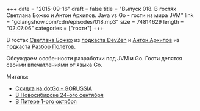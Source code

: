 +++
date = "2015-09-16"
draft = false
title = "Выпуск 018. В гостях Светлана Божко и Антон Архипов. Java vs Go - гости из мира JVM"
link = "golangshow.com/cdn/episodes/018.mp3"
size = 74814629
length = "02:07:06"
categories = ["гости"]
+++

В гостах [Светлана Божко](https://twitter.com/sbozhko) из [подкаста DevZen](http://devzen.ru) и [Антон Архипов](https://twitter.com/antonarhipov) из [подкаста Разбор Полетов](http://razbor-poletov.com).

Обсуждаем особенности разработки под JVM и Go. Гости делятся своими впечатлениями от языка Go.

Митапы:

* [Скидка на dotGo - GORUSSIA](https://dotgo2015.eventbrite.com/?discount=GORUSSIA)
* [В Новосибирске 24-ого сентября](http://golang-nsk.party/)
* [В Питере 1-ого октября](https://golang-spb.timepad.ru/event/243705/)
